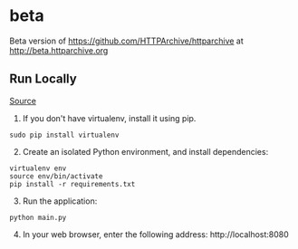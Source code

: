 # beta
Beta version of https://github.com/HTTPArchive/httparchive at http://beta.httparchive.org

## Run Locally

[Source](https://cloud.google.com/appengine/docs/flexible/python/quickstart)

1. If you don't have virtualenv, install it using pip.

```
sudo pip install virtualenv
```

2. Create an isolated Python environment, and install dependencies:

```
virtualenv env
source env/bin/activate
pip install -r requirements.txt
```

3. Run the application:

```
python main.py
```

4. In your web browser, enter the following address: http://localhost:8080
